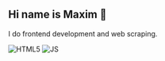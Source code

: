 ## Hi name is Maxim 👋

I do frontend development and web scraping.

![HTML5](https://github.com/maksimkaJCHK/maksimkaJCHK/tree/main/img/html-5.svg)
![JS](https://github.com/maksimkaJCHK/maksimkaJCHK/tree/main/img/js.svg)